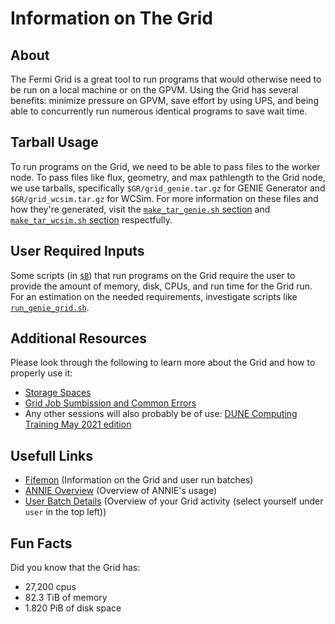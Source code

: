 # Information on The Grid

## About
The Fermi Grid is a great tool to run programs that would otherwise need to be run on a local machine or on the GPVM. 
Using the Grid has several benefits: minimize pressure on GPVM, save effort by using UPS, and being able to concurrently run numerous identical programs to save wait time.

## Tarball Usage
To run programs on the Grid, we need to be able to pass files to the worker node. 
To pass files like flux, geometry, and max pathlength to the Grid node, we use tarballs, specifically `$GR/grid_genie.tar.gz` for GENIE Generator and `$GR/grid_wcsim.tar.gz` for WCSim.
For more information on these files and how they're generated, visit the [`make_tar_genie.sh` section](https://github.com/Noah-Everett/ANNIE_gpvm/tree/main/bin#make_tar_geniesh) and [`make_tar_wcsim.sh` section](https://github.com/Noah-Everett/ANNIE_gpvm/tree/main/bin#make_tar_wcsimsh) respectfully.

## User Required Inputs
Some scripts (in [`$B`](https://github.com/Noah-Everett/ANNIE_gpvm/tree/main/bin)) that run programs on the Grid require the user to provide the amount of memory, disk, CPUs, and run time for the Grid run. 
For an estimation on the needed requirements, investigate scripts like [`run_genie_grid.sh`](https://github.com/Noah-Everett/ANNIE_GPVM/tree/main/bin#run_genie_gridsh).

## Additional Resources
Please look through the following to learn more about the Grid and how to properly use it:
- [Storage Spaces](https://dune.github.io/computing-training-202105/02-storage-spaces/index.html)
- [Grid Job Sumbission and Common Errors](https://dune.github.io/computing-training-202105/07-grid-job-submission/index.html)
- Any other sessions will also probably be of use: [DUNE Computing Training May 2021 edition](https://dune.github.io/computing-training-202105/index.html)

## Usefull Links
- [Fifemon](https://fifemon.fnal.gov/monitor/d/000000185/fifemon-home?orgId=1) (Information on the Grid and user run batches)
- [ANNIE Overview](https://fifemon.fnal.gov/monitor/d/000000004/experiment-overview?orgId=1&var-experiment=annie) (Overview of ANNIE's usage)
- [User Batch Details](https://fifemon.fnal.gov/monitor/d/000000116/user-batch-details?orgId=1) (Overview of your Grid activity (select yourself under `user` in the top left))


## Fun Facts
Did you know that the Grid has:
- 27,200 cpus
- 82.3 TiB of memory
- 1.820 PiB of disk space